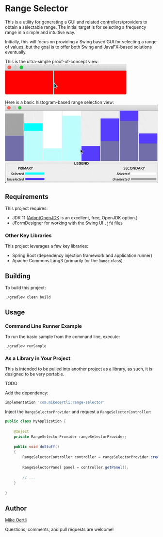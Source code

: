 # Range Selector
This is a utility for generating a GUI and related controllers/providers to obtain a selectable range. The initial target
is for selecting a frequency range in a simple and intuitive way.

Initially, this will focus on providing a Swing based GUI for selecting a range of values, but the goal is to 
offer both Swing and JavaFX-based solutions eventually.

This is the ultra-simple proof-of-concept view:
![Simple Range Selection](doc/simple-range-selection-panel.gif)

Here is a basic histogram-based range selection view:
![Basic Histogram](doc/basic-histogram-with-legend.gif)

## Requirements
This project requires:
* JDK 11 ([AdoptOpenJDK](https://adoptopenjdk.net) is an excellent, free, OpenJDK option.)
* [JFormDesigner](https://www.formdev.com) for working with the Swing UI `.jfd` files

### Other Key Libraries
This project leverages a few key libraries:
* Spring Boot (dependency injection framework and application runner)
* Apache Commons Lang3 (primarily for the `Range` class)

## Building

To build this project:
```shell script
./gradlew clean build
```

## Usage

### Command Line Runner Example

To run the basic sample from the command line, execute:
```shell script
./gradlew runSample
```

### As a Library in Your Project

This is intended to be pulled into another project as a library, as such, it is designed to be very portable.

TODO

Add the dependency:
```groovy
implementation 'com.mikeoertli:range-selector'
```

Inject the `RangeSelectorProvider` and request a `RangeSelectorController`:
```java
public class MyApplication {

    @Inject
    private RangeSelectorProvider rangeSelectorProvider;
    
    public void doStuff()
    {
        RangeSelectorController controller = rangeSelectorProvider.createRangeSelectorController();
        
        RangeSelectorPanel panel = controller.getPanel();

        // ...
    }

}
```


## Author

[Mike Oertli](https://github.com/mikeoertli)


Questions, comments, and pull requests are welcome!